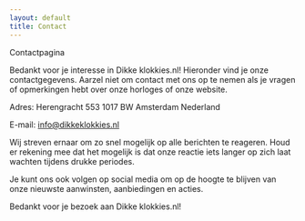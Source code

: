 ```yaml
---
layout: default
title: Contact
---
```


Contactpagina

Bedankt voor je interesse in Dikke klokkies.nl! Hieronder vind je onze contactgegevens. Aarzel niet om contact met ons op te nemen als je vragen of opmerkingen hebt over onze horloges of onze website.

Adres:
Herengracht 553
1017 BW Amsterdam
Nederland

E-mail:
info@dikkeklokkies.nl

Wij streven ernaar om zo snel mogelijk op alle berichten te reageren. Houd er rekening mee dat het mogelijk is dat onze reactie iets langer op zich laat wachten tijdens drukke periodes.

Je kunt ons ook volgen op social media om op de hoogte te blijven van onze nieuwste aanwinsten, aanbiedingen en acties.

Bedankt voor je bezoek aan Dikke klokkies.nl!
